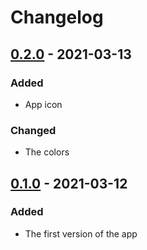 # Changelog

## [0.2.0]() - 2021-03-13

### Added

- App icon

### Changed

- The colors

## [0.1.0](https://github.com/victorbnl/android-text-editor/releases/tag/v0.1.0) - 2021-03-12

### Added

- The first version of the app

